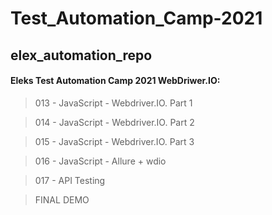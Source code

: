 # Test_Automation_Camp-2021
## elex_automation_repo

#### Eleks Test Automation Camp 2021 WebDriwer.IO:

> 013 - JavaScript - Webdriver.IO. Part 1

> 014 - JavaScript - Webdriver.IO. Part 2

> 015 - JavaScript - Webdriver.IO. Part 3

> 016 - JavaScript - Allure + wdio

> 017 - API Testing

> FINAL DEMO
